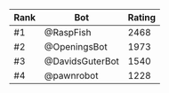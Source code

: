 Rank|Bot|Rating
---|---|---
#1|@RaspFish|2468
#2|@OpeningsBot|1973
#3|@DavidsGuterBot|1540
#4|@pawnrobot|1228
